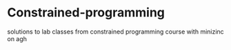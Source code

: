 # Constrained-programming
solutions to lab classes from constrained programming course with minizinc on agh
